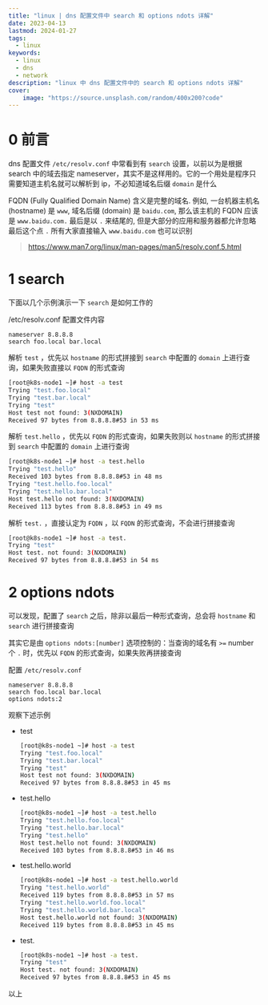 ```yaml
---
title: "linux | dns 配置文件中 search 和 options ndots 详解" 
date: 2023-04-13
lastmod: 2024-01-27
tags:
  - linux
keywords:
  - linux
  - dns
  - network
description: "linux 中 dns 配置文件中的 search 和 options ndots 详解"
cover:
    image: "https://source.unsplash.com/random/400x200?code"
---
```


# 0 前言

dns 配置文件 `/etc/resolv.conf` 中常看到有 `search` 设置，以前以为是根据 search 中的域去指定 nameserver，其实不是这样用的。它的一个用处是程序只需要知道主机名就可以解析到 ip，不必知道域名后缀 `domain` 是什么

FQDN (Fully Qualified Domain Name) 含义是完整的域名. 例如, 一台机器主机名 (hostname) 是 `www`, 域名后缀 (domain) 是 `baidu.com`, 那么该主机的 FQDN 应该是 `www.baidu.com.` 最后是以 `.` 来结尾的, 但是大部分的应用和服务器都允许忽略最后这个点 `.` 所有大家直接输入 `www.baidu.com` 也可以识别

> <https://www.man7.org/linux/man-pages/man5/resolv.conf.5.html>

# 1 search

下面以几个示例演示一下 `search` 是如何工作的

/etc/resolv.conf 配置文件内容

```none
nameserver 8.8.8.8
search foo.local bar.local
```

解析 `test` ，优先以 `hostname` 的形式拼接到 `search` 中配置的 `domain` 上进行查询，如果失败直接以 `FQDN` 的形式查询

```bash
[root@k8s-node1 ~]# host -a test
Trying "test.foo.local"
Trying "test.bar.local"
Trying "test"
Host test not found: 3(NXDOMAIN)
Received 97 bytes from 8.8.8.8#53 in 53 ms
```

解析 `test.hello` ，优先以 `FQDN` 的形式查询，如果失败则以 `hostname` 的形式拼接到 `search` 中配置的 `domain` 上进行查询

```bash
[root@k8s-node1 ~]# host -a test.hello
Trying "test.hello"
Received 103 bytes from 8.8.8.8#53 in 48 ms
Trying "test.hello.foo.local"
Trying "test.hello.bar.local"
Host test.hello not found: 3(NXDOMAIN)
Received 113 bytes from 8.8.8.8#53 in 49 ms
```

解析 `test.` ，直接认定为 `FQDN` ，以 `FQDN` 的形式查询，不会进行拼接查询

```bash
[root@k8s-node1 ~]# host -a test.
Trying "test"
Host test. not found: 3(NXDOMAIN)
Received 97 bytes from 8.8.8.8#53 in 54 ms
```

# 2 options ndots

可以发现，配置了 `search` 之后，除非以最后一种形式查询，总会将 `hostname` 和 `search` 进行拼接查询

其实它是由 `options ndots:[number]` 选项控制的：当查询的域名有 `>=` number 个 `.` 时，优先以 `FQDN` 的形式查询，如果失败再拼接查询

配置 `/etc/resolv.conf`

```none
nameserver 8.8.8.8
search foo.local bar.local
options ndots:2
```

观察下述示例

- test

  ```bash
  [root@k8s-node1 ~]# host -a test
  Trying "test.foo.local"
  Trying "test.bar.local"
  Trying "test"
  Host test not found: 3(NXDOMAIN)
  Received 97 bytes from 8.8.8.8#53 in 45 ms
  ```

- test.hello

  ```bash
  [root@k8s-node1 ~]# host -a test.hello
  Trying "test.hello.foo.local"
  Trying "test.hello.bar.local"
  Trying "test.hello"
  Host test.hello not found: 3(NXDOMAIN)
  Received 103 bytes from 8.8.8.8#53 in 46 ms
  ```

- test.hello.world

  ```bash
  [root@k8s-node1 ~]# host -a test.hello.world
  Trying "test.hello.world"
  Received 119 bytes from 8.8.8.8#53 in 57 ms
  Trying "test.hello.world.foo.local"
  Trying "test.hello.world.bar.local"
  Host test.hello.world not found: 3(NXDOMAIN)
  Received 119 bytes from 8.8.8.8#53 in 45 ms
  ```

- test.

  ```bash
  [root@k8s-node1 ~]# host -a test.
  Trying "test"
  Host test. not found: 3(NXDOMAIN)
  Received 97 bytes from 8.8.8.8#53 in 45 ms
  ```

以上
